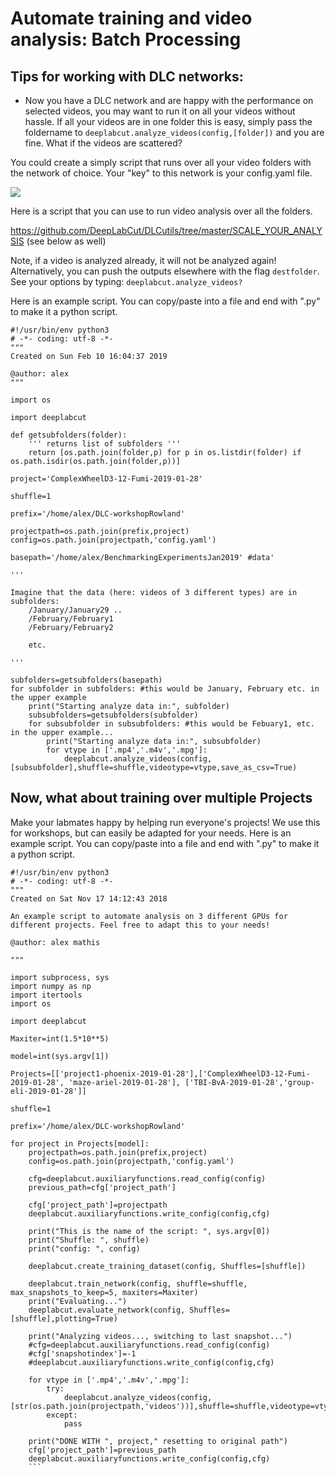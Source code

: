 
# Automate training and video analysis: Batch Processing

## Tips for working with DLC networks:

- Now you have a DLC network and are happy with the performance on selected videos, you may want to run it on all your videos without hassle. If all your videos are in one folder this is easy, simply pass the foldername to `deeplabcut.analyze_videos(config,[folder])` and you are fine. What if the videos are scattered?


You could create a simply script that runs over all your video folders with the network of choice. Your "key" to this network is your config.yaml file.

![](https://static1.squarespace.com/static/57f6d51c9f74566f55ecf271/t/5ccc5abe0d9297405a428522/1556896461304/howtouseDLC-01.png?format=1000w)

Here is a script that you can use to run video analysis over all the folders.

https://github.com/DeepLabCut/DLCutils/tree/master/SCALE_YOUR_ANALYSIS (see below as well)

Note, if a video is analyzed already, it will not be analyzed again! Alternatively, you can push the outputs elsewhere with the flag `destfolder`. See your options by typing: `deeplabcut.analyze_videos?`

Here is an example script. You can copy/paste into a file and end with ".py" to make it a python script.

```
#!/usr/bin/env python3
# -*- coding: utf-8 -*-
"""
Created on Sun Feb 10 16:04:37 2019

@author: alex
"""

import os

import deeplabcut

def getsubfolders(folder):
    ''' returns list of subfolders '''
    return [os.path.join(folder,p) for p in os.listdir(folder) if os.path.isdir(os.path.join(folder,p))]

project='ComplexWheelD3-12-Fumi-2019-01-28'

shuffle=1

prefix='/home/alex/DLC-workshopRowland'

projectpath=os.path.join(prefix,project)
config=os.path.join(projectpath,'config.yaml')

basepath='/home/alex/BenchmarkingExperimentsJan2019' #data'

'''

Imagine that the data (here: videos of 3 different types) are in subfolders:
    /January/January29 ..
    /February/February1
    /February/February2

    etc.

'''

subfolders=getsubfolders(basepath)
for subfolder in subfolders: #this would be January, February etc. in the upper example
    print("Starting analyze data in:", subfolder)
    subsubfolders=getsubfolders(subfolder)
    for subsubfolder in subsubfolders: #this would be Febuary1, etc. in the upper example...
        print("Starting analyze data in:", subsubfolder)
        for vtype in ['.mp4','.m4v','.mpg']:
            deeplabcut.analyze_videos(config,[subsubfolder],shuffle=shuffle,videotype=vtype,save_as_csv=True)

```

## Now, what about training over multiple Projects

Make your labmates happy by helping run everyone's projects! We use this for workshops, but can easily be adapted for your needs. Here is an example script. You can copy/paste into a file and end with ".py" to make it a python script.
```
#!/usr/bin/env python3
# -*- coding: utf-8 -*-
"""
Created on Sat Nov 17 14:12:43 2018

An example script to automate analysis on 3 different GPUs for different projects. Feel free to adapt this to your needs!

@author: alex mathis

"""

import subprocess, sys
import numpy as np
import itertools
import os

import deeplabcut

Maxiter=int(1.5*10**5)

model=int(sys.argv[1])

Projects=[['project1-phoenix-2019-01-28'],['ComplexWheelD3-12-Fumi-2019-01-28', 'maze-ariel-2019-01-28'], ['TBI-BvA-2019-01-28','group-eli-2019-01-28']]

shuffle=1

prefix='/home/alex/DLC-workshopRowland'

for project in Projects[model]:
    projectpath=os.path.join(prefix,project)
    config=os.path.join(projectpath,'config.yaml')

    cfg=deeplabcut.auxiliaryfunctions.read_config(config)
    previous_path=cfg['project_path']

    cfg['project_path']=projectpath
    deeplabcut.auxiliaryfunctions.write_config(config,cfg)

    print("This is the name of the script: ", sys.argv[0])
    print("Shuffle: ", shuffle)
    print("config: ", config)

    deeplabcut.create_training_dataset(config, Shuffles=[shuffle])

    deeplabcut.train_network(config, shuffle=shuffle, max_snapshots_to_keep=5, maxiters=Maxiter)
    print("Evaluating...")
    deeplabcut.evaluate_network(config, Shuffles=[shuffle],plotting=True)

    print("Analyzing videos..., switching to last snapshot...")
    #cfg=deeplabcut.auxiliaryfunctions.read_config(config)
    #cfg['snapshotindex']=-1
    #deeplabcut.auxiliaryfunctions.write_config(config,cfg)

    for vtype in ['.mp4','.m4v','.mpg']:
        try:
            deeplabcut.analyze_videos(config,[str(os.path.join(projectpath,'videos'))],shuffle=shuffle,videotype=vtype,save_as_csv=True)
        except:
            pass

    print("DONE WITH ", project," resetting to original path")
    cfg['project_path']=previous_path
    deeplabcut.auxiliaryfunctions.write_config(config,cfg)
    ```
